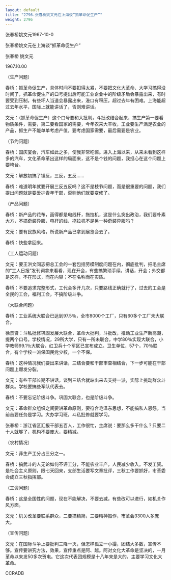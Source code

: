 ```yaml
---
layout: default
title: "2796.张春桥姚文元在上海谈“抓革命促生产”"
weight: 2796
---
```


张春桥姚文元1967-10-0

张春桥姚文元在上海谈“抓革命促生产”

张春桥 姚文元

1967.10.00

（生产问题）

春桥：抓革命促生产，具体时间不要扣得太紧，不要把文化大革命、大学习搞得没时间了，抓革命促生产的口号提出后可能工业企业中的阶级矛盾会暴露出来，有时要受到压制，有些坏人当道会暴露出来，港口有积压，超过去年有困难。上海能超过去年水平，国际上就能讲话了，否则难讲话。

文元：（抓革命促生产）这个口号要和大批判，斗批改结合起来，搞生产第一要看物质条件，需要，第二要看国家的需要，今年农来大丰收，工业要生产满足农业的产品，抓生产不能单单考虑产值，要考虑国家需要，最后需要是农业。

（节约问题）

春桥：国庆宴会，汽车如此之多，使我非常吃惊。进入上海以来，从来未看到这样多的汽车，文化革命革出这样的局面来，这不是个钱的问题，我担心在这个问题上要垮台。

文元：解放初搞了镇反，三反，五反……

春桥：难道明年就要开展三反五反吗？这不是枝节问题，而是很重要的问题，我们提出问题就是要爱护青年干部，否则他们就要变修了。

（产品问题）

春桥：新产品的花布，画得都是电线杆，拖拉机，这是什么突出政治，我们要朴素大方，不搞奇装异服，电杆的线、拖拉机不是另一种奇装异服吗？

文元：要有民族风格，所说新产品已拿到展览会去了。

春桥：快些拿回来。

（工人运动问题）

文元：要王洪文同志把总工会的一套包括劳模制度问题在内，彻底批判，把毛主席的“工人日报”发刊词拿来看看，现在开会，有些搞繁琐手续，讲话，开会；外交都是这样，不在形式，而在内容；不在名称而在实质。

春桥：不要追求完整形式，工代会多开几次，只要路线正确就行了，过去的工会是全民的工会，福利工会，不搞阶级斗争。

（大联合问题）

春桥：工业系统大联合已达到97.5％，全市8000个工厂，只有60多个工厂未大联合。

徐景贤：斗私批修巩固发展大联合，革命大批判，斗批改，推动工业生产新高潮，提两个口号。学校情况，29所大学，只有一所未联合，中学80％实现大联合，小学教师99.1％大联合，红卫兵十个军区已宣布成立。卫生单位，57个，70％联合，有个学校一派保国民党少校，一个不保。

春桥：这种情况我们要出来讲话，三结合要和干部审查相结合，下一步可能在干部问题上爆发分裂。

文元：有些干部长期不讲话，谈到三结合就站出来去支持一派，实际上挑动群众斗群众。学校要搞些军队代表去。

春桥：不要忘记阶级斗争。巩固大联合，也是阶级斗争。

文元：革命群众组织之间要讲革命原则，要符合毛泽东思想，不能搞私人恩怨。当前首要任务是学习。大办学习班，斗私批修就要学习。

张春桥：浙江省区汇报干部五百人，工作很忙，主席说：要那么多干什么？只要二十人就够了，机构不要庞大，要精减。

（农村情况）

文元：非生产工分占三分之一。

春桥：搞武斗的人无论如何不评工分，不能农业丰产，人民减少收入。不发工资。是社会主义原则，限七天回来，支部生活要写文章批评，三秋工作要抓好，市革委会成立三秋指挥部。

（工资问题）

春桥：这是全国性的问题，现在不能解决，不要去减，有些改可以进行，如机关作风方面。

文元：机关改革要联系群众，二要搞精简，三要精神振作，市革会3300人多庞大。

（宣传问题）

文元：在国际斗争上要批判三降一灭，但怎样孤立一小撮，团结大多数，宣传不够。宣传要讲究方法，效果，宣传重点是阿、越。阿对文化大革命是坚决的，一月革命以来发50多次贺电。它这次代表团规模是十八年来是大的，主要学习文化大革命。

CCRADB


